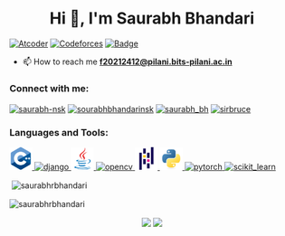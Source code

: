<h1 align="center">Hi 👋, I'm Saurabh Bhandari</h1>

[![Atcoder](https://badges.joonhyung.xyz/atcoder/SiRBruce.svg)](https://atcoder.jp/users/SiRBruce)
[![Codeforces](https://badges.joonhyung.xyz/codeforces/SiRBruce.svg)](https://codeforces.com/profile/sirbruce)
[![Badge](https://cp-logo.vercel.app/codechef/Saurabh67_nsk?logo=true)](https://www.codechef.com/users/saurabh67_nsk)

- 📫 How to reach me **f20212412@pilani.bits-pilani.ac.in**

<h3 align="left">Connect with me:</h3>
<p align="left">
<a href="https://linkedin.com/in/saurabh-nsk" target="blank"><img align="center" src="https://raw.githubusercontent.com/rahuldkjain/github-profile-readme-generator/master/src/images/icons/Social/linked-in-alt.svg" alt="saurabh-nsk" height="30" width="40" /></a>
<a href="https://kaggle.com/sourabhbhandarinsk" target="blank"><img align="center" src="https://raw.githubusercontent.com/rahuldkjain/github-profile-readme-generator/master/src/images/icons/Social/kaggle.svg" alt="sourabhbhandarinsk" height="30" width="40" /></a>
<a href="https://www.codechef.com/users/saurabh_bh" target="blank"><img align="center" src="https://cdn.jsdelivr.net/npm/simple-icons@3.1.0/icons/codechef.svg" alt="saurabh_bh" height="30" width="40" /></a>
<a href="https://codeforces.com/profile/sirbruce" target="blank"><img align="center" src="https://raw.githubusercontent.com/rahuldkjain/github-profile-readme-generator/master/src/images/icons/Social/codeforces.svg" alt="sirbruce" height="30" width="40" /></a>
</p>

<h3 align="left">Languages and Tools:</h3>
<p align="left"> <a href="https://www.w3schools.com/cpp/" target="_blank" rel="noreferrer"> <img src="https://raw.githubusercontent.com/devicons/devicon/master/icons/cplusplus/cplusplus-original.svg" alt="cplusplus" width="40" height="40"/> </a> <a href="https://www.djangoproject.com/" target="_blank" rel="noreferrer"> <img src="https://cdn.worldvectorlogo.com/logos/django.svg" alt="django" width="40" height="40"/> </a> <a href="https://www.java.com" target="_blank" rel="noreferrer"> <img src="https://raw.githubusercontent.com/devicons/devicon/master/icons/java/java-original.svg" alt="java" width="40" height="40"/> </a> <a href="https://opencv.org/" target="_blank" rel="noreferrer"> <img src="https://www.vectorlogo.zone/logos/opencv/opencv-icon.svg" alt="opencv" width="40" height="40"/> </a> <a href="https://pandas.pydata.org/" target="_blank" rel="noreferrer"> <img src="https://raw.githubusercontent.com/devicons/devicon/2ae2a900d2f041da66e950e4d48052658d850630/icons/pandas/pandas-original.svg" alt="pandas" width="40" height="40"/> </a> <a href="https://www.python.org" target="_blank" rel="noreferrer"> <img src="https://raw.githubusercontent.com/devicons/devicon/master/icons/python/python-original.svg" alt="python" width="40" height="40"/> </a> <a href="https://pytorch.org/" target="_blank" rel="noreferrer"> <img src="https://www.vectorlogo.zone/logos/pytorch/pytorch-icon.svg" alt="pytorch" width="40" height="40"/> </a> <a href="https://scikit-learn.org/" target="_blank" rel="noreferrer"> <img src="https://upload.wikimedia.org/wikipedia/commons/0/05/Scikit_learn_logo_small.svg" alt="scikit_learn" width="40" height="40"/> </a> </p>


<p>&nbsp;<img align="center" src="https://github-readme-stats.vercel.app/api?username=saurabhrbhandari&show_icons=true&locale=en" alt="saurabhrbhandari" /></p>

<p><img align="center" src="https://github-readme-streak-stats.herokuapp.com/?user=saurabhrbhandari&" alt="saurabhrbhandari" /></p>


<!-- User Stats -->
<p align="center">
  <img align="center" src="https://img.shields.io/github/followers/SaurabhRBhandari?style=social" />  
  <img align="center" src="https://visitor-badge.laobi.icu/badge?page_id=SaurabhRBhandari.visitor-badge" />
</p>


<!---
SaurabhRBhandari/SaurabhRBhandari is a ✨ special ✨ repository because its `README.md` (this file) appears on your GitHub profile.
You can click the Preview link to take a look at your changes.
--->
